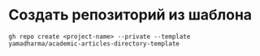 # Создать репозиторий из шаблона

``` shell
gh repo create <project-name> --private --template yamadharma/academic-articles-directory-template
```
